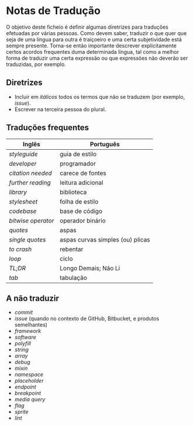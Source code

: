 # Notas de Tradução

O objetivo deste ficheio é definir algumas diretrizes para traduções efetuadas
por várias pessoas. Como devem saber, traduzir o que quer que seja de uma
língua para outra é traiçoeiro e uma certa subjetividade está sempre
presente. Torna-se então importante descrever explicitamente certos acordos
frequentes duma determinada língua, tal como a melhor forma de traduzir
uma certa expressão ou que expressões não deverão ser traduzidas, por exemplo.

## Diretrizes

- Incluir em _itálicos_ todos os termos que não se traduzem (por exemplo, _issue_).
- Escrever na terceira pessoa do plural.

## Traduções frequentes

| Inglês                   | Português                                         |
|--------------------------|---------------------------------------------------|
| _styleguide_             | guia de estilo                                    |
| _developer_              | programador                                       |
| _citation needed_        | carece de fontes                                  |
| _further reading_        | leitura adicional                                 |
| _library_                | biblioteca                                        |
| _stylesheet_             | folha de estilo                                   |
| _codebase_               | base de código                                    |
| _bitwise operator_       | operador binário                                  |
| _quotes_                 | aspas                                             |
| _single quotes_          | aspas curvas simples (ou) plicas                  |
| _to crash_               | rebentar                                          |
| _loop_                   | ciclo                                             |
| _TL;DR_                  | Longo Demais; Não Li                              |
| _tab_                    | tabulação                                         |

## A não traduzir

- _commit_
- _issue_ (quando no contexto de GitHub, Bitbucket, e produtos semelhantes)
- _framework_
- _software_
- _polyfill_
- _string_
- _array_
- _debug_
- _mixin_
- _namespace_
- _placeholder_
- _endpoint_
- _breakpoint_
- _media query_
- _flag_
- _sprite_
- _lint_
